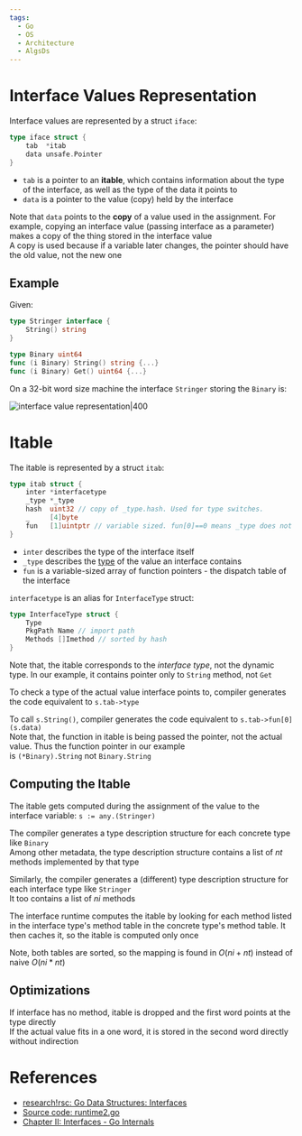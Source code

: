 ```yaml
---
tags:
  - Go
  - OS
  - Architecture
  - AlgsDs
---
```


# Interface Values Representation

Interface values are represented by a struct `iface`:

```go
type iface struct {
	tab  *itab
	data unsafe.Pointer
}
```

- `tab` is a pointer to an **itable**, which contains information about the type of the interface, as well as the type of the data it points to
- `data` is a pointer to the value (copy) held by the interface

Note that `data` points to the **copy** of a value used in the assignment. For example, copying an interface value (passing interface as a parameter) makes a copy of the thing stored in the interface value  
A copy is used because if a variable later changes, the pointer should have the old value, not the new one

## Example

Given:

```go
type Stringer interface {
    String() string
}

type Binary uint64
func (i Binary) String() string {...}
func (i Binary) Get() uint64 {...}
```

On a 32-bit word size machine the interface `Stringer` storing the `Binary` is:

![interface value representation|400](interface%20value%20representation.png)

# Itable

The itable is represented by a struct `itab`:

```go
type itab struct {
	inter *interfacetype
	_type *_type
	hash  uint32 // copy of _type.hash. Used for type switches.
	_     [4]byte
	fun   [1]uintptr // variable sized. fun[0]==0 means _type does not implement inter.
}
```

- `inter` describes the type of the interface itself
- `_type` describes the [type](Go%20Type%20Internals.md) of the value an interface contains
- `fun` is a variable-sized array of function pointers - the dispatch table of the interface

`interfacetype` is an alias for `InterfaceType` struct:

```go
type InterfaceType struct {
	Type
	PkgPath Name // import path
	Methods []Imethod // sorted by hash
}
```

Note that, the itable corresponds to the *interface type*, not the dynamic type. In our example, it contains pointer only to `String` method, not `Get`

To check a type of the actual value interface points to, compiler generates the code equivalent to `s.tab->type`

To call `s.String()`, compiler generates the code equivalent to `s.tab->fun[0](s.data)`  
Note that, the function in itable is being passed the pointer, not the actual value. Thus the function pointer in our example is `(*Binary).String` not `Binary.String`

## Computing the Itable

The itable gets computed during the assignment of the value to the interface variable: `s := any.(Stringer)`

The compiler generates a type description structure for each concrete type like `Binary`  
Among other metadata, the type description structure contains a list of $nt$ methods implemented by that type

Similarly, the compiler generates a (different) type description structure for each interface type like `Stringer`  
It too contains a list of $ni$ methods

The interface runtime computes the itable by looking for each method listed in the interface type's method table in the concrete type's method table. It then caches it, so the itable is computed only once

Note, both tables are sorted, so the mapping is found in $O(ni+nt)$ instead of naive $O(ni*nt)$

## Optimizations

If interface has no method, itable is dropped and the first word points at the type directly  
If the actual value fits in a one word, it is stored in the second word directly without indirection

# References

- [research!rsc: Go Data Structures: Interfaces](https://research.swtch.com/interfaces)
- [Source code: runtime2.go](https://github.com/golang/go/blob/master/src/runtime/runtime2.go#L205)
- [Chapter II: Interfaces - Go Internals](https://cmc.gitbook.io/go-internals/chapter-ii-interfaces#anatomy-of-an-interface)
